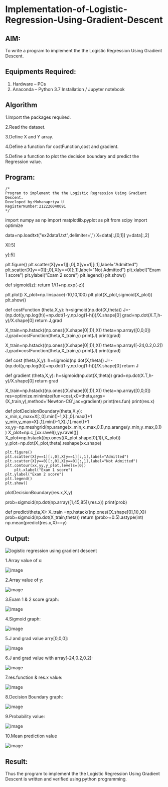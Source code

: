 # Implementation-of-Logistic-Regression-Using-Gradient-Descent

## AIM:
To write a program to implement the the Logistic Regression Using Gradient Descent.

## Equipments Required:
1. Hardware – PCs
2. Anaconda – Python 3.7 Installation / Jupyter notebook

## Algorithm
1.Import the packages required.

2.Read the dataset.

3.Define X and Y array.

4.Define a function for costFunction,cost and gradient.

5.Define a function to plot the decision boundary and predict the Regression value.

## Program:
```
/*
Program to implement the the Logistic Regression Using Gradient Descent.
Developed by:Mohanapriya U 
RegisterNumber:212220040091 
*/
```
import numpy as np
import matplotlib.pyplot as plt
from scipy import optimize

data=np.loadtxt("ex2data1.txt",delimiter=',')
X=data[:,[0,1]]
y=data[:,2]

X[:5]

y[:5]

plt.figure()
plt.scatter(X[y==1][:,0],X[y==1][:,1],label="Admitted")
plt.scatter(X[y==0][:,0],X[y==0][:,1],label="Not Admitted")
plt.xlabel("Exam 1 score")
plt.ylabel("Exam 2 score")
plt.legend()
plt.show()

def sigmoid(z):
    return 1/(1+np.exp(-z))

plt.plot()
X_plot=np.linspace(-10,10,100)
plt.plot(X_plot,sigmoid(X_plot))
plt.show()

def costFunction (theta,X,y):
    h=sigmoid(np.dot(X,theta))
    J=-(np.dot(y,np.log(h))+np.dot(1-y,np.log(1-h)))/X.shape[0]
    grad=np.dot(X.T,h-y)/X.shape[0]
    return J,grad

X_train=np.hstack((np.ones((X.shape[0],1)),X))
theta=np.array([0,0,0])
J,grad=costFunction(theta,X_train,y)
print(J)
print(grad)

X_train=np.hstack((np.ones((X.shape[0],1)),X))
theta=np.array([-24,0.2,0.2])
J,grad=costFunction(theta,X_train,y)
print(J)
print(grad)

def cost (theta,X,y):
    h=sigmoid(np.dot(X,theta))
    J=-(np.dot(y,np.log(h))+np.dot(1-y,np.log(1-h)))/X.shape[0]
    return J

def gradient (theta,X,y):
    h=sigmoid(np.dot(X,theta))
    grad=np.dot(X.T,h-y)/X.shape[0]
    return grad

X_train=np.hstack((np.ones((X.shape[0],1)),X))
theta=np.array([0,0,0])
res=optimize.minimize(fun=cost,x0=theta,args=(X_train,y),method='Newton-CG',jac=gradient)
print(res.fun)
print(res.x)

def plotDecisionBoundary(theta,X,y):
    x_min,x_max=X[:,0].min()-1,X[:,0].max()+1
    y_min,y_max=X[:,1].min()-1,X[:,1].max()+1
    xx,yy=np.meshgrid(np.arange(x_min,x_max,0.1),np.arange(y_min,y_max,0.1))
    X_plot=np.c_[xx.ravel(),yy.ravel()]
    X_plot=np.hstack((np.ones((X_plot.shape[0],1)),X_plot))
    y_plot=np.dot(X_plot,theta).reshape(xx.shape)
    
    plt.figure()
    plt.scatter(X[y==1][:,0],X[y==1][:,1],label="Admitted")
    plt.scatter(X[y==0][:,0],X[y==0][:,1],label="Not Admitted")
    plt.contour(xx,yy,y_plot,levels=[0])
        plt.xlabel("Exam 1 score")
    plt.ylabel("Exam 2 score")
    plt.legend()
    plt.show()

plotDecisionBoundary(res.x,X,y)

prob=sigmoid(np.dot(np.array([1,45,85]),res.x))
print(prob)

def predict(theta,X):
    X_train =np.hstack((np.ones((X.shape[0],1)),X))
    prob=sigmoid(np.dot(X_train,theta))
    return (prob>=0.5).astype(int)
np.mean(predict(res.x,X)==y)




## Output:
![logistic regression using gradient descent](sam.png)

1.Array value of x:

![image](https://github.com/MohanapriyaU76/-Implementation-of-Logistic-Regression-Using-Gradient-Descent/assets/133958624/0e0f57fb-d043-4589-9a45-4edb3f9bcba7)

2.Array value of y:

![image](https://github.com/MohanapriyaU76/-Implementation-of-Logistic-Regression-Using-Gradient-Descent/assets/133958624/08ee5f41-c1ab-4e22-b7de-146283b4caa5)

3.Exam 1 & 2 score graph:

![image](https://github.com/MohanapriyaU76/-Implementation-of-Logistic-Regression-Using-Gradient-Descent/assets/133958624/0c4f300e-eb38-4879-ae51-d896fcf438f0)

4.Sigmoid graph:

![image](https://github.com/MohanapriyaU76/-Implementation-of-Logistic-Regression-Using-Gradient-Descent/assets/133958624/0ddca39b-e86e-4d08-b34f-98f2a7583eec)

5.J and grad value arry[0,0,0]:

![image](https://github.com/MohanapriyaU76/-Implementation-of-Logistic-Regression-Using-Gradient-Descent/assets/133958624/6033500f-640c-45f2-b769-9ba27b686bd0)

6.J and grad value with array[-24,0.2,0.2]:

![image](https://github.com/MohanapriyaU76/-Implementation-of-Logistic-Regression-Using-Gradient-Descent/assets/133958624/0d5945d0-b9dd-4cef-8d63-df4176a0e46b)

7.res.function & res.x value:

![image](https://github.com/MohanapriyaU76/-Implementation-of-Logistic-Regression-Using-Gradient-Descent/assets/133958624/e1699df5-1dbc-4f35-932d-d52dfedf597d)

8.Decision Boundary graph:

![image](https://github.com/MohanapriyaU76/-Implementation-of-Logistic-Regression-Using-Gradient-Descent/assets/133958624/43e516fb-343b-44eb-9794-a1d6d111962e)

9.Probability value:

![image](https://github.com/MohanapriyaU76/-Implementation-of-Logistic-Regression-Using-Gradient-Descent/assets/133958624/349da2a6-042b-4b94-9a6b-0479828922b5)

10.Mean prediction value

![image](https://github.com/MohanapriyaU76/-Implementation-of-Logistic-Regression-Using-Gradient-Descent/assets/133958624/743305d5-fc92-437e-bf0d-ffbbf3cec5a8)


## Result:
Thus the program to implement the the Logistic Regression Using Gradient Descent is written and verified using python programming.

